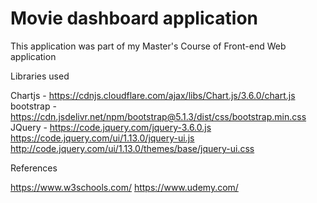 # Movie dashboard application


This application was part of my Master's Course of Front-end Web application

Libraries used 

Chartjs   - https://cdnjs.cloudflare.com/ajax/libs/Chart.js/3.6.0/chart.js
bootstrap - https://cdn.jsdelivr.net/npm/bootstrap@5.1.3/dist/css/bootstrap.min.css
JQuery 	  - https://code.jquery.com/jquery-3.6.0.js
			https://code.jquery.com/ui/1.13.0/jquery-ui.js
			http://code.jquery.com/ui/1.13.0/themes/base/jquery-ui.css
			
References

https://www.w3schools.com/
https://www.udemy.com/
